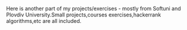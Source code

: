 Here is another part of my projects/exercises - mostly from Softuni and Plovdiv University.Small projects,courses exercises,hackerrank algorithms,etc are all included.
